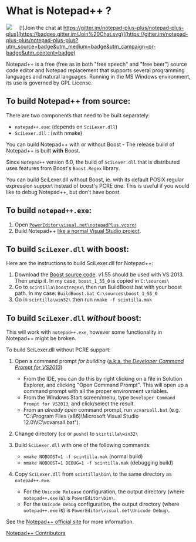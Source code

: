 What is Notepad++ ?
===================


[<img src="https://notepad-plus-plus.org/assets/images/communityDiscussion.png">](https://notepad-plus-plus.org/community/)  &nbsp;&nbsp;&nbsp;&nbsp;[![Join the chat at https://gitter.im/notepad-plus-plus/notepad-plus-plus](https://badges.gitter.im/Join%20Chat.svg)](https://gitter.im/notepad-plus-plus/notepad-plus-plus?utm_source=badge&utm_medium=badge&utm_campaign=pr-badge&utm_content=badge)

Notepad++ is a free (free as in both "free speech" and "free beer") source code
editor and Notepad replacement that supports several programming languages and
natural languages. Running in the MS Windows environment, its use is governed by
GPL License.



To build Notepad++ from source:
-------------------------------

There are two components that need to be built separately:

 - `notepad++.exe`: (depends on `SciLexer.dll`)
 - `SciLexer.dll` : (with nmake)

You can build Notepad++ with *or* without Boost - The release build of
Notepad++ is built **with** Boost.

Since `Notepad++` version 6.0, the build of `SciLexer.dll` that is distributed
uses features from Boost's `Boost.Regex` library.

You can build SciLexer.dll without Boost, ie. with its default POSIX regular
expression support instead of boost's PCRE one. This is useful if you would
like to debug Notepad++, but don't have boost.

## To build `notepad++.exe`:

 1. Open [`PowerEditor\visual.net\notepadPlus.vcproj`](https://github.com/notepad-plus-plus/notepad-plus-plus/blob/master/PowerEditor/visual.net/notepadPlus.vcxproj)
 2. Build Notepad++ [like a normal Visual Studio project](https://msdn.microsoft.com/en-us/library/7s88b19e.aspx).



## To build `SciLexer.dll` with boost:

Here are the instructions to build SciLexer.dll for Notepad++:

 1. Download the [Boost source code](http://sourceforge.net/projects/boost/files/boost/1.55.0/).
    v1.55 should be used with VS 2013. Then unzip it. In my case, `boost_1_55_0` is copied in `C:\sources\`
 2. Go to `scintilla\boostregex\` then run BuildBoost.bat with your boost path.
    In my case: `BuildBoost.bat C:\sources\boost_1_55_0`
 3. Go in `scintilla\win32\` then run `nmake -f scintilla.mak`



## To build `SciLexer.dll` *without* boost:

This will work with `notepad++.exe`, however some functionality in Notepad++ might be broken.

To build SciLexer.dll without PCRE support:

 1. Open a command prompt *for building* ([a.k.a. the *Developer Command Prompt for VS2013*](https://msdn.microsoft.com/en-us/library/f2ccy3wt.aspx))
    - From the IDE, you can do this by right clicking on a file in Solution Explorer,
      and clicking "Open Command Prompt". This will open up a command prompt with all the proper environment variables.
    - From the Windows Start screen/menu, type `Developer Command Prompt for VS2013`,
      and click/select the result.
    - From an *already open* command prompt, run `vcvarsall.bat`
      (e.g. "C:\Program Files (x86)\Microsoft Visual Studio 12.0\VC\vcvarsall.bat").

 2. Change directory (`cd` or `pushd`) to `scintilla\win32\`

 3. Build `SciLexer.dll` with one of the following commands:
    - `nmake NOBOOST=1 -f scintilla.mak`         (normal build)
    - `nmake NOBOOST=1 DEBUG=1 -f scintilla.mak` (debugging build)

 4. Copy `SciLexer.dll` from `scintilla\bin\` to the same directory as `notepad++.exe`.
    - For the `Unicode Release` configuration, the output directory
      (where `notepad++.exe` is) is `PowerEditor\bin\`.
    - For the `Unicode Debug` configuration, the output directory
      (where `notepad++.exe` is) is `PowerEditor\visual.net\Unicode Debug\`.


See the [Notepad++ official site](http://notepad-plus-plus.org/) for more information.

[Notepad++ Contributors](http://notepad-plus-plus.org/contributors)
